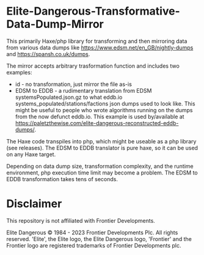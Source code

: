 # Elite-Dangerous-Transformative-Data-Dump-Mirror

This primarily Haxe/php library for transforming and then mirroring data from various data dumps like https://www.edsm.net/en_GB/nightly-dumps and https://spansh.co.uk/dumps.

The mirror accepts arbitrary trasformation function and includes two examples:
 * id           - no transformation, just mirror the file as-is
 * EDSM to EDDB - a rudimentary translation from EDSM systemsPopulated.json.gz to what eddb.io systems_populated/stations/factions json dumps used to look like. This might be useful to people who wrote algorithms running on the dumps from the now defunct eddb.io. This example is used by/available at https://paletzthewise.com/elite-dangerous-reconstructed-eddb-dumps/.
 
The Haxe code transpiles into php, which might be useable as a php library (see releases). The EDSM to EDDB translator is pure haxe, so it can be used on any Haxe target.

Depending on data dump size, transformation complexity, and the runtime environment, php execution time limit may become a problem. The EDSM to EDDB transformation takes tens of seconds.

# Disclaimer

This repository is not affiliated with Frontier Developments.

Elite Dangerous © 1984 - 2023 Frontier Developments Plc. All rights reserved. 'Elite', the Elite logo, the Elite Dangerous logo, 'Frontier' and the Frontier logo are registered trademarks of Frontier Developments plc.
